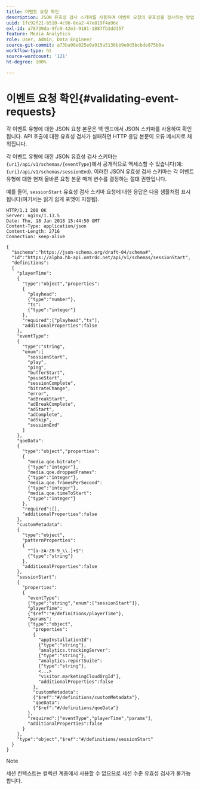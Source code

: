 ```yaml
---
title: 이벤트 요청 확인
description: JSON 유효성 검사 스키마를 사용하여 이벤트 요청의 유효성을 검사하는 방법에 대해 알아봅니다.
uuid: 1fc92f21-b510-4c96-8ea2-47e819f4a96e
exl-id: a78739da-9fc9-42e3-9181-1887fb3dd357
feature: Media Analytics
role: User, Admin, Data Engineer
source-git-commit: a73ba98e025e0a915a5136bb9e0d5bcbde875b0a
workflow-type: ht
source-wordcount: '121'
ht-degree: 100%

---
```


# 이벤트 요청 확인{#validating-event-requests}

각 이벤트 유형에 대한 JSON 요청 본문은 백 엔드에서 JSON 스키마를 사용하여 확인됩니다. API 호출에 대한 유효성 검사가 실패하면 HTTP 응답 본문이 오류 메시지로 채워집니다.

각 이벤트 유형에 대한 JSON 유효성 검사 스키마는 `{uri}/api/v1/schemas/{eventType}`에서 공개적으로 액세스할 수 있습니다(예: `{uri}/api/v1/schemas/sessionEnd`). 이러한 JSON 유효성 검사 스키마는 각 이벤트 유형에 대한 현재 올바른 요청 본문 매개 변수를 결정하는 절대 권한입니다.

예를 들어, `sessionStart` 유효성 검사 스키마 요청에 대한 응답은 다음 샘플처럼 표시됩니다(여기서는 읽기 쉽게 포맷이 지정됨).

```
HTTP/1.1 200 OK
Server: nginx/1.13.5
Date: Thu, 18 Jan 2018 15:44:50 GMT
Content-Type: application/json
Content-Length: 2716
Connection: keep-alive

{
  "$schema":"https://json-schema.org/draft-04/schema#",
  "id":"https://alpha.hb-api.omtrdc.net/api/v1/schemas/sessionStart",
  "definitions":
  {
    "playerTime":
    {
      "type":"object","properties":
      {
        "playhead":
        {"type":"number"},
        "ts":
        {"type":"integer"}
      },
      "required":["playhead","ts"],
      "additionalProperties":false
    },
    "eventType":
    {
      "type":"string",
      "enum":[
        "sessionStart",
        "play",
        "ping",
        "bufferStart",
        "pauseStart",
        "sessionComplete",
        "bitrateChange",
        "error",
        "adBreakStart",
        "adBreakComplete",
        "adStart",
        "adComplete",
        "adSkip",
        "sessionEnd"
      ]
    },
    "qoeData":
    {
      "type":"object","properties":
      {
        "media.qoe.bitrate":
        {"type":"integer"},
        "media.qoe.droppedFrames":
        {"type":"integer"},
        "media.qoe.framesPerSecond":
        {"type":"integer"},
        "media.qoe.timeToStart":
        {"type":"integer"}
      },
      "required":[],
      "additionalProperties":false
    },
    "customMetadata":
    {
      "type":"object",
      "patternProperties":
      {
        "^[a-zA-Z0-9_\\.]+$":
        {"type":"string"}
      },
      "additionalProperties":false
    },
    "sessionStart":
    {
      "properties":
      {
        "eventType":
        {"type":"string","enum":["sessionStart"]},
        "playerTime":
        {"$ref":"#/definitions/playerTime"},
        "params":
        {"type":"object",
          "properties":
          {
            "appInstallationId":
            {"type":"string"},
            "analytics.trackingServer":
            {"type":"string"},
            "analytics.reportSuite":
            {"type":"string"},
            <...>
            "visitor.marketingCloudOrgId"],
            "additionalProperties":false
          },
          "customMetadata":
          {"$ref":"#/definitions/customMetadata"},
          "qoeData":
          {"$ref":"#/definitions/qoeData"}
        },
        "required":["eventType","playerTime","params"],
        "additionalProperties":false
      }
    },
    "type":"object","$ref":"#/definitions/sessionStart"
  }
}
```

>[!NOTE]
>
>세션 컨텍스트는 컬렉션 계층에서 사용할 수 없으므로 세션 수준 유효성 검사가 불가능합니다.
